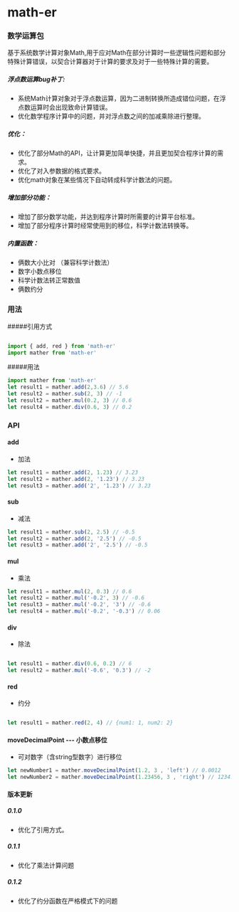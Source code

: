 # math-er

 
### 数学运算包
  基于系统数学计算对象Math,用于应对Math在部分计算时一些逻辑性问题和部分特殊计算错误，以契合计算器对于计算的要求及对于一些特殊计算的需要。
##### 浮点数运算bug补丁:
  * 系统Math计算对象对于浮点数运算，因为二进制转换所造成错位问题，在浮点数运算时会出现致命计算错误。
  * 优化数学程序计算中的问题，并对浮点数之间的加减乘除进行整理。
##### 优化：
  * 优化了部分Math的API，让计算更加简单快捷，并且更加契合程序计算的需求。
  * 优化了对入参数据的格式要求。
  * 优化math对象在某些情况下自动转成科学计数法的问题。
##### 增加部分功能：
  * 增加了部分数学功能，并达到程序计算时所需要的计算平台标准。
  * 增加了部分程序计算时经常使用到的移位，科学计数法转换等。
##### 内置函数：
  * 俩数大小比对 （兼容科学计数法）
  * 数字小数点移位
  * 科学计数法转正常数值
  * 俩数约分
  
 

### 用法

#####引用方式
```javascript

import { add, red } from 'math-er'
import mather from 'math-er'

```
#####用法
```javascript
import mather from 'math-er'
let result1 = mather.add(2,3.6) // 5.6
let result2 = mather.sub(2, 3) // -1
let result2 = mather.mul(0.2, 3) // 0.6
let result4 = mather.div(0.6, 3) // 0.2

```

### API

#### add
* 加法
```javascript
let result1 = mather.add(2, 1.23) // 3.23
let result2 = mather.add(2, '1.23') // 3.23
let result3 = mather.add('2', '1.23') // 3.23

```

#### sub
* 减法
```javascript
let result1 = mather.sub(2, 2.5) // -0.5
let result2 = mather.add(2, '2.5') // -0.5
let result3 = mather.add('2', '2.5') // -0.5

```

#### mul
* 乘法
```javascript
let result1 = mather.mul(2, 0.3) // 0.6
let result2 = mather.mul('-0.2', 3) // -0.6
let result3 = mather.mul('-0.2', '3') // -0.6
let result4 = mather.mul('-0.2', '-0.3') // 0.06

```


#### div
* 除法
```javascript

let result1 = mather.div(0.6, 0.2) // 6
let result2 = mather.mul('-0.6', '0.3') // -2

```

#### red
* 约分
```javascript

let result1 = mather.red(2, 4) // {num1: 1, num2: 2}

```

#### moveDecimalPoint --- 小数点移位
* 可对数字（含string型数字）进行移位
```javascript
let newNumber1 = mather.moveDecimalPoint(1.2, 3 , 'left') // 0.0012
let newNumber2 = mather.moveDecimalPoint(1.23456, 3 , 'right') // 1234.56

```

#### 版本更新
##### 0.1.0
* 优化了引用方式。
##### 0.1.1
* 优化了乘法计算问题
  
##### 0.1.2
* 优化了约分函数在严格模式下的问题
